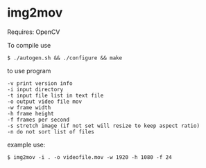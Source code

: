 # img2mov

Requires: OpenCV

To compile use

	$ ./autogen.sh && ./configure && make 
	
to use program

	-v print version info
	-i input directory
	-t input file list in text file
	-o output video file mov
	-w frame width
	-h frame height
	-f frames per second
	-s stretch image (if not set will resize to keep aspect ratio)
	-n do not sort list of files
	
example use:

	$ img2mov -i . -o videofile.mov -w 1920 -h 1080 -f 24 

	
